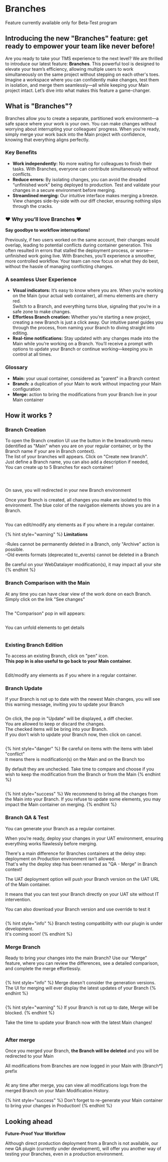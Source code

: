 # Branches

Feature currently available only for Beta-Test program

## Introducing the new "Branches" feature: **get ready to empower your team like never before!**

Are you ready to take your TMS experience to the next level? We are thrilled to introduce our latest feature: **Branches**. This powerful tool is designed to elevate your team’s efficiency, allowing multiple users to work simultaneously on the same project without stepping on each other's toes. Imagine a workspace where you can confidently make changes, test them in isolation, and merge them seamlessly—all while keeping your Main project intact. Let’s dive into what makes this feature a game-changer.

## What is "Branches"?

Branches allow you to create a separate, partitioned work environment—a safe space where your work is your own. You can make changes without worrying about interrupting your colleagues’ progress. When you're ready, simply merge your work back into the Main project with confidence, knowing that everything aligns perfectly.

### **Key Benefits**

* **Work independently:** No more waiting for colleagues to finish their tasks. With Branches, everyone can contribute simultaneously without conflicts.
* **Reduce errors:** By isolating changes, you can avoid the dreaded “unfinished work” being deployed to production. Test and validate your changes in a secure environment before merging.
* **Streamlined merging:** Our intuitive interface makes merging a breeze. View changes side-by-side with our diff checker, ensuring nothing slips through the cracks.

### :heart: Why you’ll love Branches :heart:&#x20;

**Say goodbye to workflow interruptions!**

Previously, if two users worked on the same account, their changes would overlap, leading to potential conflicts during container generation. This often resulted in errors that stalled the deployment process, or worse—unfinished work going live. With Branches, you’ll experience a smoother, more controlled workflow. Your team can now focus on what they do best, without the hassle of managing conflicting changes.

### **A seamless User Experience**

* **Visual indicators:** It’s easy to know where you are. When you’re working on the Main (your actual web container), all menu elements are cherry red. \
  Switch to a Branch, and everything turns blue, signaling that you’re in a safe zone to make changes.
* **Effortless Branch creation:** Whether you’re starting a new project, creating a new Branch is just a click away. Our intuitive panel guides you through the process, from naming your Branch to diving straight into editing.
* **Real-time notifications:** Stay updated with any changes made into the Main while you’re working on a Branch. You’ll receive a prompt with options to update your Branch or continue working—keeping you in control at all times.

### Glossary

* **Main:** your usual container, considered as "parent" in a Branch context
* **Branch:** a duplication of your Main to work without impacting your Main configuration
* **Merge:** action to bring the modifications from your Branch live in your Main container

## How it works ?

### **Branch Creation**&#x20;

To open the Branch creation UI use the button in the breadcrumb menu (identified as "Main" when you are on your regular container, or by the Branch name if your are in Branch context).  \
The list of your branches will appears. Click on "Create new branch". \
Just define a Branch name, you can also add a description if needed, \
You can create up to 5 Branches for each container!

<figure><img src="../../../../../../../.gitbook/assets/image (538).png" alt=""><figcaption></figcaption></figure>

<figure><img src="../../../../../../../.gitbook/assets/image (539).png" alt=""><figcaption></figcaption></figure>

<figure><img src="../../../../../../../.gitbook/assets/Capture d&#x27;écran 2024-11-21 180202.jpg" alt=""><figcaption></figcaption></figure>

On save, you will redirected in your new Branch environment

Once your Branch is created, all changes you make are isolated to this environment. The blue color of the navigation elements shows you are in a Branch.&#x20;

<figure><img src="../../../../../../../.gitbook/assets/image (560).png" alt=""><figcaption></figcaption></figure>

You can edit/modify any elements as if you where in a regular container.

{% hint style="warning" %}
**Limitations**

-Rules cannot be permanently deleted in a Branch, only "Archive" action is possible.\
-Old events formats (deprecated tc\_events) cannot be deleted in a Branch

Be careful on your WebDatalayer modification(s), it may impact all your site
{% endhint %}

### **Branch Comparison with the Main**&#x20;

At any time you can have clear view of the work done on each Branch.\
Simply click on the link "See changes"

<figure><img src="../../../../../../../.gitbook/assets/image (556).png" alt=""><figcaption></figcaption></figure>

The "Comparison" pop in will appears:

<figure><img src="../../../../../../../.gitbook/assets/image (558).png" alt=""><figcaption></figcaption></figure>

You can unfold elements to get details

<figure><img src="../../../../../../../.gitbook/assets/image (537).png" alt=""><figcaption></figcaption></figure>

### **Existing Branch Edition**&#x20;

To access an existing Branch, click on "pen" icon.\
**This pop in is also useful to go back to your Main container.**

<figure><img src="../../../../../../../.gitbook/assets/image (559).png" alt=""><figcaption></figcaption></figure>

Edit/modify any elements as if you where in a regular container.

### Branch Update

If your Branch is not up to date with the newest Main changes, you will see this warning message, inviting you to update your Branch

<figure><img src="../../../../../../../.gitbook/assets/image (540).png" alt=""><figcaption></figcaption></figure>

On click, the pop in "Update" will be displayed, a diff checker.\
You are allowed to keep or discard the changes. \
The checked items will be bring into your Branch.\
If you don't wish to update your Branch now, then click on cancel.

<figure><img src="../../../../../../../.gitbook/assets/image (541).png" alt=""><figcaption></figcaption></figure>

{% hint style="danger" %}
Be careful on items with the items with label "conflict"\
It means there is modification(s) on the Main and on the Branch too

By default they are unchecked. Take time to compare and choose if you wish to keep the modification from the Branch or from the Main
{% endhint %}

<figure><img src="../../../../../../../.gitbook/assets/image (542).png" alt=""><figcaption></figcaption></figure>

{% hint style="success" %}
We recommend to bring all the changes from the Main into your Branch. If you refuse to update some elements, you may impact the Main container on merging.&#x20;
{% endhint %}

### Branch QA & Test

You can generate your Branch as a regular container.

When you’re ready, deploy your changes in your UAT environment, ensuring everything works flawlessly before merging.

There's a main difference for Branches containers at the deloy step: deployment on Production environment isn't allowed.\
That's why the deploy step has been renamed as "QA - Merge" in Branch context!

The UAT deployment option will push your Branch version on the UAT URL of the Main container.

It means that you can test your Branch directly on your UAT site without IT intervention.

You can also download your Branch version and use override to test it

<figure><img src="../../../../../../../.gitbook/assets/image (561).png" alt=""><figcaption></figcaption></figure>

{% hint style="info" %}
Branch testing compatibility with our plugin is under development.\
It's coming soon!
{% endhint %}

### Merge Branch

Ready to bring your changes into the main Branch? Use our “Merge” feature, where you can review the differences, see a detailed comparison, and complete the merge effortlessly.

<figure><img src="../../../../../../../.gitbook/assets/image (544).png" alt=""><figcaption></figcaption></figure>

{% hint style="info" %}
Merge doesn't consider the generation versions. The UI for merging will ever display the latest updates of your Branch
{% endhint %}

<figure><img src="../../../../../../../.gitbook/assets/image (546).png" alt=""><figcaption></figcaption></figure>

{% hint style="warning" %}
If your Branch is not up to date, Merge will be blocked.
{% endhint %}

Take the time to update your Branch now with the latest Main changes!

<figure><img src="../../../../../../../.gitbook/assets/image (543).png" alt=""><figcaption></figcaption></figure>

### After merge

Once you merged your Branch, **the Branch will be deleted** and you will be redirected to your Main

All modifications from Branches are now logged in your Main with \[Branch\*] prefix

<figure><img src="../../../../../../../.gitbook/assets/image (547).png" alt=""><figcaption></figcaption></figure>

At any time after merge, you can view all modifications logs from the merged Branch on your Main Modification History.

{% hint style="success" %}
Don't forget to re-generate your Main container to bring your changes in Production!
{% endhint %}

## Looking ahead

**Future-Proof Your Workflow**

Although direct production deployment from a Branch is not available, our new QA plugin (currently under development), will offer you another way of testing your Branches, even in a production environment.
